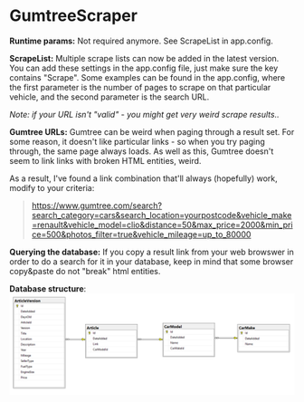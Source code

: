 # GumtreeScraper

**Runtime params:**
Not required anymore. See ScrapeList in app.config.

**ScrapeList:**
Multiple scrape lists can now be added in the latest version. You can add these settings in the app.config file, just make sure the key contains "Scrape". Some examples can be found in the app.config, where the first parameter is the number of pages to scrape on that particular vehicle, and the second parameter is the search URL.

*Note: if your URL isn't "valid" - you might get very weird scrape results..*

**Gumtree URLs:**
Gumtree can be weird when paging through a result set. For some reason, it doesn't like particular links - so when you try paging through, the same page always loads. As well as this, Gumtree doesn't seem to link links with broken HTML entities, weird.

As a result, I've found a link combination that'll always (hopefully) work, modify to your criteria:

> https://www.gumtree.com/search?search_category=cars&search_location=yourpostcode&vehicle_make=renault&vehicle_model=clio&distance=50&max_price=2000&min_price=500&photos_filter=true&vehicle_mileage=up_to_80000

**Querying the database:**
If you copy a result link from your web browswer in order to do a search for it in your database, keep in mind that some browser copy&paste do not "break" html entities.

**Database structure**:
![db](https://github.com/bodzilla/GumtreeScraper/blob/master/GumtreeScraper.DataAccess/DatabaseModel.png)
